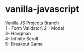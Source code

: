 # vanilla-javascript
Vanilla JS Projects
Branch\
1 - Form Validator\ 
2 - Modal\
3- Hangman\
4- Infinite Scroll\
5- Breakout Game
